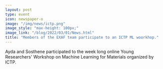 ```yaml
---
layout: post
type: event
icon: newspaper-o
image: "/img/news/ictp.png" 
image_style: "max-height: 100px;"
image_link: "/blog/2022/03/01/News.html"
title: "Members of the EXAF team participate to an ICTP ML woorkhop."
---
```


Ayda and Sosthene participated to the week long online Young Researchers' Workshop on Machine Learning for Materials organized by ICTP.
